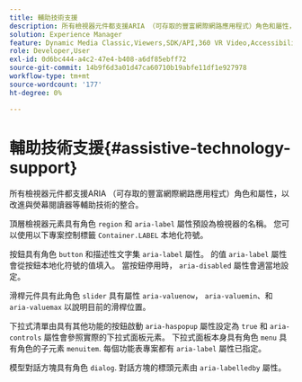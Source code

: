 ```yaml
---
title: 輔助技術支援
description: 所有檢視器元件都支援ARIA （可存取的豐富網際網路應用程式）角色和屬性，以改進與熒幕閱讀器等輔助技術的整合。
solution: Experience Manager
feature: Dynamic Media Classic,Viewers,SDK/API,360 VR Video,Accessibility
role: Developer,User
exl-id: 0d6bc444-a4c2-47e4-b408-a6df85ebff72
source-git-commit: 14b9f6d3a01d47ca60710b19abfe11df1e927978
workflow-type: tm+mt
source-wordcount: '177'
ht-degree: 0%

---
```


# 輔助技術支援{#assistive-technology-support}

所有檢視器元件都支援ARIA （可存取的豐富網際網路應用程式）角色和屬性，以改進與熒幕閱讀器等輔助技術的整合。

頂層檢視器元素具有角色 `region` 和 `aria-label` 屬性預設為檢視器的名稱。 您可以使用以下專案控制標籤 `Container.LABEL` 本地化符號。

按鈕具有角色 `button` 和描述性文字集 `aria-label` 屬性。 的值 `aria-label` 屬性會從按鈕本地化符號的值填入。 當按鈕停用時， `aria-disabled` 屬性會適當地設定。

滑桿元件具有此角色 `slider` 具有屬性 `aria-valuenow`， `aria-valuemin`、和 `aria-valuemax` 以說明目前的滑桿位置。

下拉式清單由具有其他功能的按鈕啟動 `aria-haspopup` 屬性設定為 `true` 和 `aria-controls` 屬性會參照實際的下拉式面板元素。 下拉式面板本身具有角色 `menu` 具有角色的子元素 `menuitem`. 每個功能表專案都有 `aria-label` 屬性已指定。

模型對話方塊具有角色 `dialog`. 對話方塊的標頭元素由 `aria-labelledby` 屬性。
